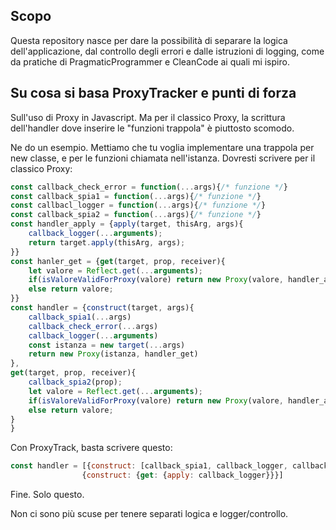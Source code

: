 ## Scopo
Questa repository nasce per dare la possibilità di separare la logica dell'applicazione,
dal controllo degli errori e dalle istruzioni di logging,
come da pratiche di PragmaticProgrammer e CleanCode ai quali mi ispiro.

## Su cosa si basa ProxyTracker e punti di forza
Sull'uso di Proxy in Javascript. Ma per il classico Proxy, 
la scrittura dell'handler dove inserire le "funzioni trappola" è piuttosto scomodo.

Ne do un esempio. Mettiamo che tu voglia implementare una trappola per new classe,
e per le funzioni chiamata nell'istanza.
Dovresti scrivere per il classico Proxy:
```js
const callback_check_error = function(...args){/* funzione */}
const callback_spia1 = function(...args){/* funzione */}
const callbacl_logger = function(...args){/* funzione */}
const callback_spia2 = function(...args){/* funzione */}
const handler_apply = {apply(target, thisArg, args){
    callback_logger(...arguments);
    return target.apply(thisArg, args);
}}
const hanler_get = {get(target, prop, receiver){
    let valore = Reflect.get(...arguments);
    if(isValoreValidForProxy(valore) return new Proxy(valore, handler_apply)
    else return valore;
}}
const handler = {construct(target, args){
    callback_spia1(...args)
    callback_check_error(...args)
    callback_logger(...arguments)
    const istanza = new target(...args)
    return new Proxy(istanza, handler_get)
},
get(target, prop, receiver){
    callback_spia2(prop);
    let valore = Reflect.get(...arguments);
    if(isValoreValidForProxy(valore) return new Proxy(valore, handler_apply)
    else return valore;
}
}
```

Con ProxyTrack, basta scrivere questo:
```js
const handler = [{construct: [callback_spia1, callback_logger, callback_check_error], get: callback_spia2},
                {construct: {get: {apply: callback_logger}}}]
```
Fine. Solo questo.

Non ci sono più scuse per tenere separati logica e logger/controllo.


